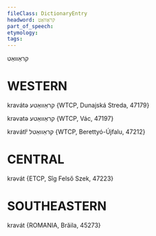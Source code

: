 ```yaml
---
fileClass: DictionaryEntry
headword: קראַוואַט
part_of_speech: 
etymology: 
tags: 
---
```

קראַוואַט

WESTERN
========

kravátə קראַוואַטע {WTCP, Dunajská Streda, 47179}

krəvatə קראַוואַטע {WTCP, Vác, 47197}

kravátlʲ קראַוואַטל {WTCP, Berettyó-Újfalu, 47212}

CENTRAL
========

krəvát {ETCP, Sîg Felső Szek, 47223}

SOUTHEASTERN
==============

kravát {ROMANIA, Brăila, 45273}
